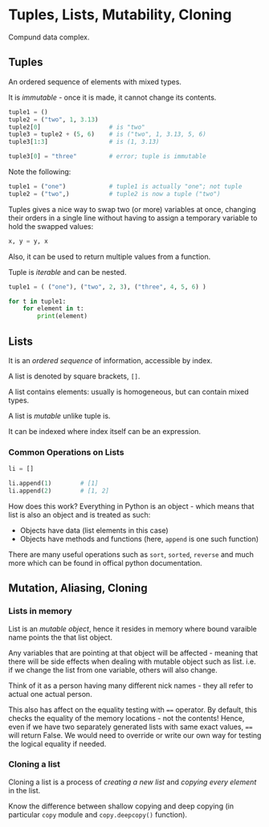 # Tuples, Lists, Mutability, Cloning

Compund data complex.

## Tuples

An ordered sequence of elements with mixed types.

It is _immutable_ - once it is made, it cannot change its contents.

```python
tuple1 = ()
tuple2 = ("two", 1, 3.13)
tuple2[0]                   # is "two"
tuple3 = tuple2 + (5, 6)    # is ("two", 1, 3.13, 5, 6)
tuple3[1:3]                 # is (1, 3.13)

tuple3[0] = "three"         # error; tuple is immutable
```

Note the following:

```python
tuple1 = ("one")            # tuple1 is actually "one"; not tuple
tuple2 = ("two",)           # tuple2 is now a tuple ("two")
```

Tuples gives a nice way to swap two (or more) variables at once, changing their
orders in a single line without having to assign a temporary variable to hold
the swapped values:

```python
x, y = y, x
```

Also, it can be used to return multiple values from a function.

Tuple is _iterable_ and can be nested.

```python
tuple1 = ( ("one"), ("two", 2, 3), ("three", 4, 5, 6) )

for t in tuple1:
    for element in t:
        print(element)
```

## Lists

It is an _ordered sequence_ of information, accessible by index.

A list is denoted by square brackets, `[]`.

A list contains elements: usually is homogeneous, but can contain mixed types.

A list is _mutable_ unlike tuple is.

It can be indexed where index itself can be an expression.

### Common Operations on Lists

```python
li = []

li.append(1)        # [1]
li.append(2)        # [1, 2]
```

How does this work? Everything in Python is an object - which means that list
is also an object and is treated as such:

- Objects have data (list elements in this case)
- Objects have methods and functions (here, `append` is one such function)

There are many useful operations such as `sort`, `sorted`, `reverse` and much
more which can be found in offical python documentation.

## Mutation, Aliasing, Cloning

### Lists in memory

List is an _mutable object_, hence it resides in memory where bound varaible
name points the that list object.

Any variables that are pointing at that object will be affected - meaning that
there will be side effects when dealing with mutable object such as list. i.e.
if we change the list from one variable, others will also change.

Think of it as a person having many different nick names - they all refer to
actual one actual person.

This also has affect on the equality testing with `==` operator. By default,
this checks the equality of the memory locations - not the contents! Hence,
even if we have two separately generated lists with same exact values, `==`
will return False. We would need to override or write our own way for testing
the logical equality if needed.

### Cloning a list

Cloning a list is a process of _creating a new list_ and _copying every
element_ in the list.

Know the difference between shallow copying and deep copying (in particular
`copy` module and `copy.deepcopy()` function).




